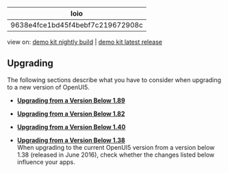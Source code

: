 <!-- loio9638e4fce1bd45f4bebf7c219672908c -->

| loio |
| -----|
| 9638e4fce1bd45f4bebf7c219672908c |

<div id="loio">

view on: [demo kit nightly build](https://openui5nightly.hana.ondemand.com/topic/9638e4fce1bd45f4bebf7c219672908c) | [demo kit latest release](https://sdk.openui5.org/topic/9638e4fce1bd45f4bebf7c219672908c)</div>

## Upgrading

The following sections describe what you have to consider when upgrading to a new version of OpenUI5.

-   **[Upgrading from a Version Below 1.89](Upgrading_from_a_Version_Below_1_89_89b14ce.md "")**  

-   **[Upgrading from a Version Below 1.82](Upgrading_from_a_Version_Below_1_82_147eef9.md "")**  

-   **[Upgrading from a Version Below 1.40](Upgrading_from_a_Version_Below_1_40_278a8e5.md "")**  

-   **[Upgrading from a Version Below 1.38](Upgrading_from_a_Version_Below_1_38_c1025c2.md "When upgrading to the current OpenUI5 version from a version below 1.38 (released in
		June 2016), check whether the changes listed below influence your apps.")**  
When upgrading to the current OpenUI5 version from a version below 1.38 \(released in June 2016\), check whether the changes listed below influence your apps.

